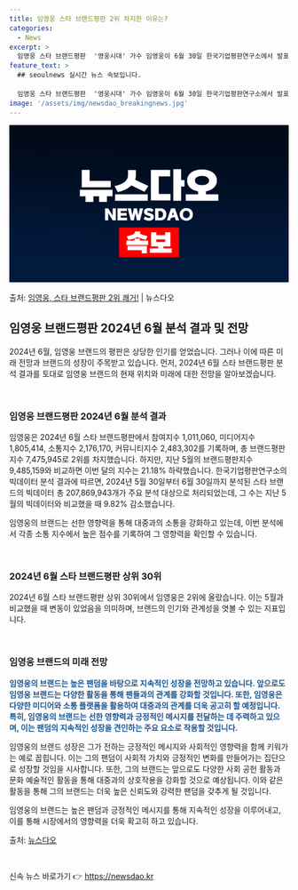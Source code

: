 ```yaml
---
title: 임영웅 스타 브랜드평판 2위 차지한 이유는?
categories:
  - News
excerpt: >
  임영웅 스타 브랜드평판  '영웅시대' 가수 임영웅이 6월 30일 한국기업평판연구소에서 발표한 스타 브랜드평판…
feature_text: >
  ## seoulnews 실시간 뉴스 속보입니다.

  임영웅 스타 브랜드평판  '영웅시대' 가수 임영웅이 6월 30일 한국기업평판연구소에서 발표한 스타 브랜드평판…
image: '/assets/img/newsdao_breakingnews.jpg'
---
```


![뉴스다오 속보](/assets/img/newsdao_breakingnews.jpg)

<p>출처: <a href="https://newsdao.kr/4619" rel="dofollow">임영웅, 스타 브랜드평판 2위 쾌거!</a> | 뉴스다오</p>

<h2 data-ke-size="size26">임영웅 브랜드평판 2024년 6월 분석 결과 및 전망</h2>
2024년 6월, 임영웅 브랜드의 평판은 상당한 인기를 얻었습니다. 그러나 이에 따른 미래 전망과 브랜드의 성장이 주목받고 있습니다. 먼저, 2024년 6월 스타 브랜드평판 분석 결과를 토대로 임영웅 브랜드의 현재 위치와 미래에 대한 전망을 알아보겠습니다.

<p data-ke-size="size16">&nbsp;</p>

<h3 data-ke-size="size22">임영웅 브랜드평판 2024년 6월 분석 결과</h3>

임영웅은 2024년 6월 스타 브랜드평판에서 참여지수 1,011,060, 미디어지수 1,805,414, 소통지수 2,176,170, 커뮤니티지수 2,483,302를 기록하며, 총 브랜드평판지수 7,475,945로 2위를 차지했습니다. 하지만, 지난 5월의 브랜드평판지수 9,485,159와 비교하면 이번 달의 지수는 21.18% 하락했습니다. 한국기업평판연구소의 빅데이터 분석 결과에 따르면, 2024년 5월 30일부터 6월 30일까지 분석된 스타 브랜드의 빅데이터 총 207,869,943개가 주요 분석 대상으로 처리되었는데, 그 수는 지난 5월의 빅데이터와 비교했을 때 9.82% 감소했습니다.

임영웅의 브랜드는 선한 영향력을 통해 대중과의 소통을 강화하고 있는데, 이번 분석에서 각종 소통 지수에서 높은 점수를 기록하여 그 영향력을 확인할 수 있습니다.

<p data-ke-size="size16">&nbsp;</p>

<h3 data-ke-size="size22">2024년 6월 스타 브랜드평판 상위 30위</h3>

2024년 6월 스타 브랜드평판 상위 30위에서 임영웅은 2위에 올랐습니다. 이는 5월과 비교했을 때 변동이 있었음을 의미하며, 브랜드의 인기와 관계성을 엿볼 수 있는 지표입니다.

<p data-ke-size="size16">&nbsp;</p>

<h3 data-ke-size="size22">임영웅 브랜드의 미래 전망</h3>

<b><span style="color: #1a5490;">임영웅의 브랜드는 높은 팬덤을 바탕으로 지속적인 성장을 전망하고 있습니다. 앞으로도 임영웅 브랜드는 다양한 활동을 통해 팬들과의 관계를 강화할 것입니다. 또한, 임영웅은 다양한 미디어와 소통 플랫폼을 활용하여 대중과의 관계를 더욱 공고히 할 예정입니다. 특히, 임영웅의 브랜드는 선한 영향력과 긍정적인 메시지를 전달하는 데 주력하고 있으며, 이는 팬덤의 지속적인 성장을 견인하는 주요 요소로 작용할 것입니다.</span></b>

임영웅의 브랜드 성장은 그가 전하는 긍정적인 메시지와 사회적인 영향력을 함께 키워가는 예로 꼽힙니다. 이는 그의 팬덤이 사회적 가치와 긍정적인 변화를 만들어가는 집단으로 성장할 것임을 시사합니다. 또한, 그의 브랜드는 앞으로도 다양한 사회 공헌 활동과 문화 예술적인 활동을 통해 대중과의 상호작용을 강화할 것으로 예상됩니다. 이와 같은 활동을 통해 그의 브랜드는 더욱 높은 신뢰도와 강력한 팬덤을 갖추게 될 것입니다.

임영웅의 브랜드는 높은 팬덤과 긍정적인 메시지를 통해 지속적인 성장을 이루어내고, 이를 통해 시장에서의 영향력을 더욱 확고히 하고 있습니다.

출처: <a href="https://newsdao.kr/4619">뉴스다오</a>

<p data-ke-size="size16">&nbsp;</p> 

신속 뉴스 바로가기 👉 <a href="https://newsdao.kr" rel="dofollow">https://newsdao.kr</a>



